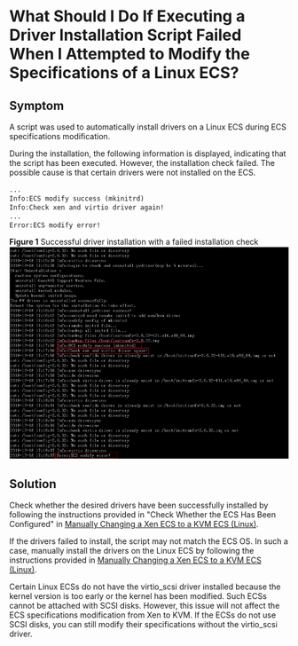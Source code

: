 # What Should I Do If Executing a Driver Installation Script Failed When I Attempted to Modify the Specifications of a Linux ECS?<a name="EN-US_TOPIC_0214940104"></a>

## Symptom<a name="section45121128122919"></a>

A script was used to automatically install drivers on a Linux ECS during ECS specifications modification.

During the installation, the following information is displayed, indicating that the script has been executed. However, the installation check failed. The possible cause is that certain drivers were not installed on the ECS.

```
...
Info:ECS modify success (mkinitrd)
Info:Check xen and virtio driver again!
...
Error:ECS modify error!
```

**Figure  1**  Successful driver installation with a failed installation check<a name="fig13439403221"></a>  
![](figures/successful-driver-installation-with-a-failed-installation-check.png "successful-driver-installation-with-a-failed-installation-check")

## Solution<a name="section18684174110291"></a>

Check whether the desired drivers have been successfully installed by following the instructions provided in "Check Whether the ECS Has Been Configured" in  [Manually Changing a Xen ECS to a KVM ECS \(Linux\)](manually-changing-a-xen-ecs-to-a-kvm-ecs-(linux).md).

If the drivers failed to install, the script may not match the ECS OS. In such a case, manually install the drivers on the Linux ECS by following the instructions provided in  [Manually Changing a Xen ECS to a KVM ECS \(Linux\)](manually-changing-a-xen-ecs-to-a-kvm-ecs-(linux).md).

Certain Linux ECSs do not have the virtio\_scsi driver installed because the kernel version is too early or the kernel has been modified. Such ECSs cannot be attached with SCSI disks. However, this issue will not affect the ECS specifications modification from Xen to KVM. If the ECSs do not use SCSI disks, you can still modify their specifications without the virtio\_scsi driver.


